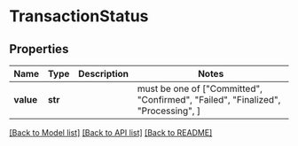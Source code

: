 # TransactionStatus


## Properties
Name | Type | Description | Notes
------------ | ------------- | ------------- | -------------
**value** | **str** |  |  must be one of ["Committed", "Confirmed", "Failed", "Finalized", "Processing", ]

[[Back to Model list]](../README.md#documentation-for-models) [[Back to API list]](../README.md#documentation-for-api-endpoints) [[Back to README]](../README.md)


